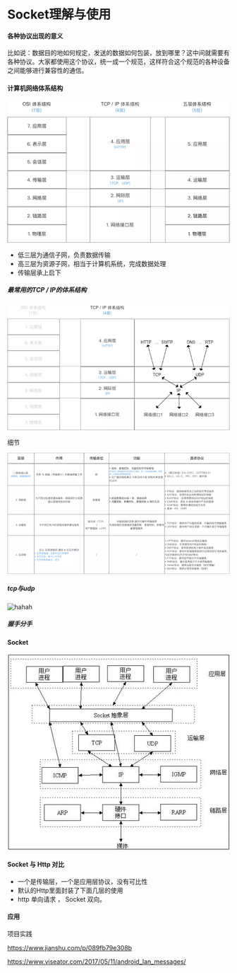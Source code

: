 # Socket理解与使用 
#### 各种协议出现的意义
比如说：数据目的地如何规定，发送的数据如何包装，放到哪里？这中间就需要有各种协议。大家都使用这个协议，统一成一个规范，这样符合这个规范的各种设备之间能够进行兼容性的通信。

#### 计算机网络体系结构
![hahah](./image/android/计算机网络结构1.png)

- 低三层为通信子网，负责数据传输
- 高三层为资源子网，相当于计算机系统，完成数据处理
- 传输层承上启下

##### 最常用的TCP / IP的体系结构
![hahah](./image/android/tcpip.png)

细节

![hahah](./image/android/tcpip2.png)

##### tcp与udp
![hahah](./image/android/tcp和udp.png)

##### 握手分手



#### Socket

![hahah](./image/android/socket1.png)


#### Socket 与 Http 对比

- 一个是传输层，一个是应用层协议，没有可比性
- 默认的Http里面封装了下面几层的使用
- http 单向请求 ， Socket 双向。


#### 应用 

项目实践

https://www.jianshu.com/p/089fb79e308b

https://www.viseator.com/2017/05/11/android_lan_messages/

